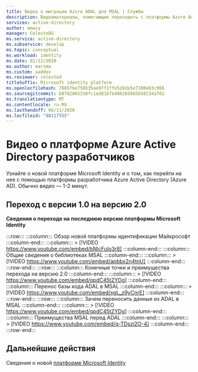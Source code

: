 ```yaml
---
title: Видео о миграции Azure ADAL для MSAL | Службы
description: Видеоматериалы, помогающие переходить с платформы Azure Active Directory Developer на платформу Microsoft Identity
services: active-directory
author: mmacy
manager: CelesteDG
ms.service: active-directory
ms.subservice: develop
ms.topic: conceptual
ms.workload: identity
ms.date: 02/12/2020
ms.author: marsma
ms.custom: aaddev
ms.reviewer: celested
titleSuffix: Microsoft identity platform
ms.openlocfilehash: 7865fbe758b35ae9ff1ffe526da5e7100e83c966
ms.sourcegitcommit: b8702065338fc1ed81bfed082650b5b58234a702
ms.translationtype: MT
ms.contentlocale: ru-RU
ms.lasthandoff: 08/11/2020
ms.locfileid: "88117555"
---
```

# <a name="azure-active-directory-developer-platform-videos"></a>Видео о платформе Azure Active Directory разработчиков

Узнайте о новой платформе Microsoft Identity и о том, как перейти на нее с помощью платформы разработчика Azure Active Directory (Azure AD). Обычно видео — 1-2 минут.

## <a name="migrate-from-v10-to-v20"></a>Переход с версии 1.0 на версию 2.0

**Сведения о переходе на последнюю версию платформы Microsoft Identity**

:::row:::
    :::column:::
        Обзор новой платформы идентификации Майкрософт
    :::column-end:::
    :::column:::
        > [!VIDEO https://www.youtube.com/embed/bNlcFuIo3r8]
    :::column-end:::
    :::column:::
        Общие сведения о библиотеках MSAL
    :::column-end:::
    :::column:::
        > [!VIDEO https://www.youtube.com/embed/apbbx2n4tnU]
    :::column-end:::
:::row-end:::
:::row:::
    :::column:::
        Конечные точки и преимущества перехода на версию 2.0
    :::column-end:::
    :::column:::
        > [!VIDEO https://www.youtube.com/embed/qpdC45tZYDg]
    :::column-end:::
     :::column:::
        Перенос базы кода ADAL в MSAL
    :::column-end:::
    :::column:::
        > [!VIDEO https://www.youtube.com/embed/xgL_z9yCnrE]
    :::column-end:::
:::row-end:::
:::row:::
    :::column:::
        Зачем переносить данные из ADAL в MSAL
    :::column-end:::
    :::column:::
        > [!VIDEO https://www.youtube.com/embed/qpdC45tZYDg]
    :::column-end:::
    :::column:::
        Преимущества MSAL перед ADAL
    :::column-end:::
    :::column:::
        > [!VIDEO https://www.youtube.com/embed/q-TDszj2O-4]
    :::column-end:::
:::row-end:::

## <a name="next-steps"></a>Дальнейшие действия

Сведения о новой [платформе Microsoft Identity](../develop/index.yml)